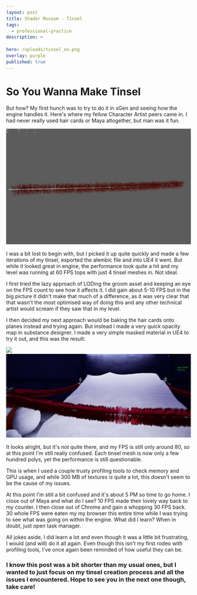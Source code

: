 ```yaml
---
layout: post
title: Shader Museum - Tinsel
tags:
  - professional-practice
description: >
  
hero: /uploads/tinsel_on.png
overlay: purple
published: true
---
```


# So You Wanna Make Tinsel
But how? My first hunch was to try to do it in xGen and seeing how the engine handles it. Here's where my fellow Character Artist peers came in. I had never really used hair cards or Maya altogether, but man was it fun. 

![](uploads/tinsel_xgen.JPG)

I was a bit lost to begin with, but I picked it up quite quickly and made a few iterations of my tinsel, exported the alembic file and into UE4 it went. But while it looked great in engine, the performance took quite a hit and my level was running at 60 FPS tops with just 4 tinsel meshes in. Not ideal.


I first tried the lazy approach of LODing the groom asset and keeping an eye on the FPS count to see how it affects it. I did gain about 5-10 FPS but in the big picture it didn't make that much of a difference, as it was very clear that that wasn't the most optimised way of doing this and any other technical artist would scream if they saw that in my level.


I then decided my next approach would be baking the hair cards onto planes instead and trying again. But instead I made a very quick opacity map in substance designer. I made a very simple masked material in UE4 to try it out, and this was the result:

![](uploads/tinsel_on.JPG)
![](uploads/tinsel_2.JPG)

It looks alright, but it's not quite there, and my FPS is still only around 80, so at this point I'm still really confused. Each tinsel mesh is now only a few hundred polys, yet the performance is still questionable.


This is when I used a couple trusty profiling tools to check memory and GPU usage, and while 300 MB of textures is quite a lot, this doesn't seem to be the cause of my issues. 


At this point I'm still a bit confused and it's about 5 PM so time to go home. I close out of Maya and what do I see? 10 FPS made their lovely way back to my counter. I then close out of Chrome and gain a whopping 30 FPS back. 30 whole FPS were eaten my my browser this entire time while I was trying to see what was going on within the engine. What did I learn? When in doubt, just open task manager.


All jokes aside, I did learn a lot and even though it was a little bit frustrating, I would (and will) do it all again. Even though this isn't my first rodeo with profiling tools, I've once again been reminded of how useful they can be.

### I know this post was a bit shorter than my usual ones, but I wanted to just focus on my tinsel creation process and all the issues I encountered. Hope to see you in the next one though, take care!